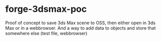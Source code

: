 # forge-3dsmax-poc
Proof of concept to save 3ds Max scene to OSS, then either open in 3ds Max or in a webbrowser. And a way to add data to objects and store that somewhere else (test file, webbrowser)
